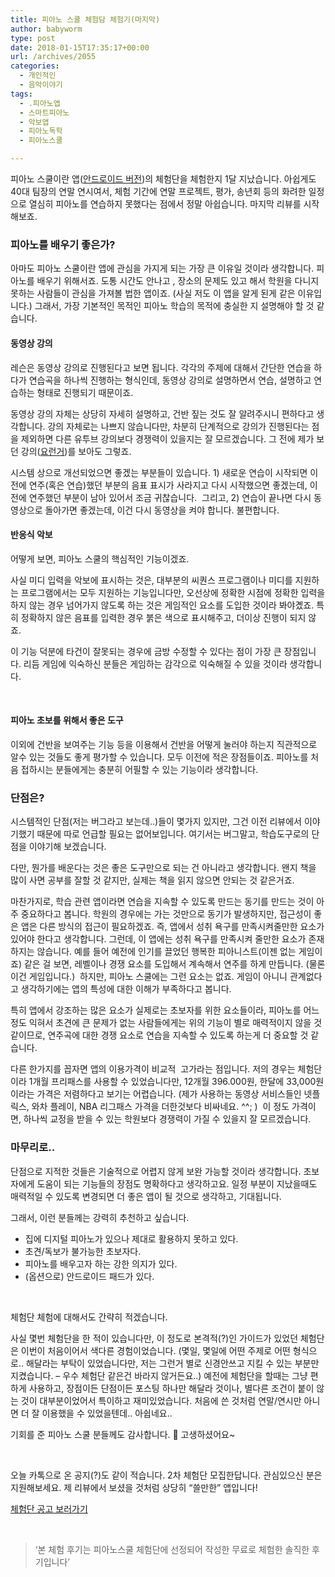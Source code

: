 ```yaml
---
title: 피아노 스쿨 체험담 체험기(마지막)
author: babyworm
type: post
date: 2018-01-15T17:35:17+00:00
url: /archives/2055
categories:
  - 개인적인
  - 음악이야기
tags:
  - .피아노앱
  - 스마트피아노
  - 악보앱
  - 피아노독학
  - 피아노스쿨

---
```

피아노 스쿨이란 앱([안드로이드 버전][1])의 체험단을 체험한지 1달 지났습니다. 아쉽게도 40대 팀장의 연말 연시여서, 체험 기간에 연말 프로젝트, 평가, 송년회 등의 화려한 일정으로 열심히 피아노를 연습하지 못했다는 점에서 정말 아쉽습니다. 마지막 리뷰를 시작해보죠.

### 피아노를 배우기 좋은가?

아마도 피아노 스쿨이란 앱에 관심을 가지게 되는 가장 큰 이유일 것이라 생각합니다. 피아노를 배우기 위해서죠. 도통 시간도 안나고 , 장소의 문제도 있고 해서 학원을 다니지 못하는 사람들이 관심을 가져볼 법한 앱이죠. (사실 저도 이 앱을 알게 된게 같은 이유입니다.) 그래서, 가장 기본적인 목적인 피아노 학습의 목적에 충실한 지 설명해야 할 것 같습니다.

#### 동영상 강의

레슨은 동영상 강의로 진행된다고 보면 됩니다. 각각의 주제에 대해서 간단한 연습을 하다가 연습곡을 하나씩 진행하는 형식인데, 동영상 강의로 설명하면서 연습, 설명하고 연습하는 형태로 진행되기 때문이죠.

동영상 강의 자체는 상당히 자세히 설명하고, 건반 짚는 것도 잘 알려주시니 편하다고 생각합니다. 강의 자체로는 나쁘지 않습니다만, 차분히 단계적으로 강의가 진행된다는 점을 제외하면 다른 유투브 강의보다 경쟁력이 있을지는 잘 모르겠습니다. 그 전에 제가 보던 강의([요런거][2])를 보아도 그렇죠.

시스템 상으로 개선되었으면 좋겠는 부분들이 있습니다. 1) 새로운 연습이 시작되면 이전에 연주(혹은 연습)했던 부분의 음표 표시가 사라지고 다시 시작했으면 좋겠는데, 이전에 연주했던 부분이 남아 있어서 조금 귀찮습니다.  그리고, 2) 연습이 끝나면 다시 동영상으로 돌아가면 좋겠는데, 이건 다시 동영상을 켜야 합니다. 불편합니다.

#### 반응식 악보

어떻게 보면, 피아노 스쿨의 핵심적인 기능이겠죠.

사실 미디 입력을 악보에 표시하는 것은, 대부분의 씨퀀스 프로그램이나 미디를 지원하는 프로그램에서는 모두 지원하는 기능입니다만, 오선상에 정확한 시점에 정확한 입력을 하지 않는 경우 넘어가지 않도록 하는 것은 게임적인 요소를 도입한 것이라 봐야곘죠. 특히 정확하지 않은 음표를 입력한 경우 붉은 색으로 표시해주고, 더이상 진행이 되지 않죠.

이 기능 덕분에 타건이 잘못되는 경우에 금방 수정할 수 있다는 점이 가장 큰 장점입니다. 리듬 게임에 익숙하신 분들은 게임하는 감각으로 익숙해질 수 있을 것이라 생각합니다.

&nbsp;

#### 피아노 초보를 위해서 좋은 도구

이외에 건반을 보여주는 기능 등을 이용해서 건반을 어떻게 눌러야 하는지 직관적으로 알수 있는 것들도 좋게 평가할 수 있습니다. 모두 이전에 적은 장점들이죠. 피아노를 처음 접하시는 분들에게는 충분히 어필할 수 있는 기능이라 생각합니다.

### 단점은?

시스템적인 단점(저는 버그라고 보는데..)들이 몇가지 있지만, 그건 이전 리뷰에서 이야기했기 때문에 따로 언급할 필요는 없어보입니다. 여기서는 버그말고, 학습도구로의 단점을 이야기해 보겠습니다.

다만, 뭔가를 배운다는 것은 좋은 도구만으로 되는 건 아니라고 생각합니다. 왠지 책을 많이 사면 공부를 잘할 것 같지만, 실제는 책을 읽지 않으면 안되는 것 같은거죠.

마찬가지로, 학습 관련 앱이라면 연습을 지속할 수 있도록 만드는 동기를 만드는 것이 아주 중요하다고 봅니다. 학원의 경우에는 가는 것만으로 동기가 발생하지만, 접근성이 좋은 앱은 다른 방식의 접근이 필요하겠죠. 즉, 앱에서 성취 욕구를 만족시켜줄만한 요소가 있어야 한다고 생각합니다. 그런데, 이 앱에는 성취 욕구를 만족시켜 줄만한 요소가 존재하지는 않습니다. 예를 들어 예전에 인기를 끌었던 행복한 피아니스트(이젠 없는 게임이죠) 같은 걸 보면, 레벨이나 경쟁 요소를 도입해서 계속해서 연주를 하게 만듭니다. (물론 이건 게임입니다.)  하지만, 피아노 스쿨에는 그런 요소는 없죠. 게임이 아니니 관계없다고 생각하기에는 앱의 특성에 대한 이해가 부족하다고 봅니다.

특히 앱에서 강조하는 많은 요소가 실제로는 초보자를 위한 요소들이라, 피아노를 어느정도 익혀서 초견에 큰 문제가 없는 사람들에게는 위의 기능이 별로 매력적이지 않을 것 같이므로, 연주곡에 대한 경쟁 요소로 연습을 지속할 수 있도록 하는게 더 중요할 것 같습니다.

다른 한가지를 꼽자면 앱의 이용가격이 비교적  고가라는 점입니다. 저의 경우는 체험단이라 1개월 프리패스를 사용할 수 있었습니다만, 12개월 396.000원, 한달에 33,000원이라는 가격은 저렴하다고 보기는 어렵습니다. (제가 사용하는 동영상 서비스들인 넷플릭스, 와차 플레이, NBA 리그패스 가격을 더한것보다 비싸네요. ^^; )  이 정도 가격이면, 하나씩 교정을 받을 수 있는 학원보다 경쟁력이 가질 수 있을지 잘 모르겠습니다.

### 마무리로..

단점으로 지적한 것들은 기술적으로 어렵지 않게 보완 가능할 것이라 생각합니다. 초보자에게 도움이 되는 기능들의 장점도 명확하다고 생각하고요. 일정 부분이 지났을때도 매력적일 수 있도록 변경되면 더 좋은 앱이 될 것으로 생각하고, 기대됩니다.

그래서, 이런 분들께는 강력히 추천하고 싶습니다.

  * 집에 디지털 피아노가 있으나 제대로 활용하지 못하고 있다.
  * 초견/독보가 불가능한 초보자다.
  * 피아노를 배우고자 하는 강한 의지가 있다.
  * (옵션으로) 안드로이드 패드가 있다.

&nbsp;

체험단 체험에 대해서도 간략히 적겠습니다.

사실 몇번 체험단을 한 적이 있습니다만, 이 정도로 본격적(?)인 가이드가 있었던 체험단은 이번이 처음이어서 색다른 경험이었습니다. (몇일, 몇일에 어떤 주제로 어떤 형식으로.. 해달라는 부탁이 있었습니다만, 저는 그런거 별로 신경안쓰고 지킬 수 있는 부분만 지켰습니다. &#8211; 우수 체험단 같은건 바라지 않거든요..) 예전에 체험단을 할때는 그냥 편하게 사용하고, 장점이든 단점이든 포스팅 하나만 해달라 것이나, 별다른 조건이 붙이 않는 것이 대부분이었어서 특이하고 재미있었습니다. 처음에 쓴 것처럼 연말/연시만 아니면 더 잘 이용했을 수 있었을텐데.. 아쉽네요..

기회를 준 피아노 스쿨 분들께도 감사합니다. 🙂 고생하셨어요~

&nbsp;

오늘 카톡으로 온 공지(?)도 같이 적습니다. 2차 체험단 모집한답니다. 관심있으신 분은 지원해보세요. 제 리뷰에서 보셨을 것처럼 상당히 &#8220;쓸만한&#8221; 앱입니다!

[체험단 공고 보러가기][3]

&nbsp;

> ‘본 체험 후기는 피아노스쿨 체험단에 선정되어 작성한 무료로 체험한 솔직한 후기입니다’

 [1]: https://play.google.com/store/apps/details?id=com.tailwind.pianoschool&hl=ko
 [2]: https://www.youtube.com/channel/UCYj5-EOvgQytaY_N4eqCJ5w
 [3]: https://www.pianoschool.kr/customer/notice.asp